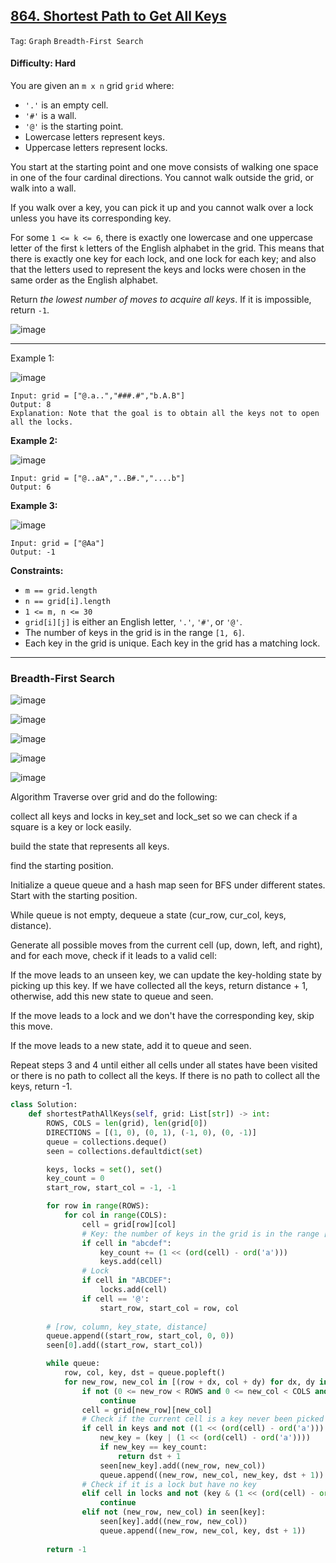 ## [864. Shortest Path to Get All Keys](https://leetcode.com/problems/shortest-path-to-get-all-keys)

```Tag```: ```Graph``` ```Breadth-First Search```

#### Difficulty: Hard

You are given an ```m x n``` grid ```grid``` where:

- ```'.'``` is an empty cell.
- ```'#'``` is a wall.
- ```'@'``` is the starting point.
- Lowercase letters represent keys.
- Uppercase letters represent locks.

You start at the starting point and one move consists of walking one space in one of the four cardinal directions. You cannot walk outside the grid, or walk into a wall.

If you walk over a key, you can pick it up and you cannot walk over a lock unless you have its corresponding key.

For some ```1 <= k <= 6```, there is exactly one lowercase and one uppercase letter of the first ```k``` letters of the English alphabet in the grid. This means that there is exactly one key for each lock, and one lock for each key; and also that the letters used to represent the keys and locks were chosen in the same order as the English alphabet.

Return _the lowest number of moves to acquire all keys_. If it is impossible, return ```-1```.

![image](https://github.com/quananhle/Python/assets/35042430/09c2dc95-b874-4a8f-bc9c-01fd83b0ce0c)

---

Example 1:

![image](https://assets.leetcode.com/uploads/2021/07/23/lc-keys2.jpg)
```
Input: grid = ["@.a..","###.#","b.A.B"]
Output: 8
Explanation: Note that the goal is to obtain all the keys not to open all the locks.
```

__Example 2:__

![image](https://assets.leetcode.com/uploads/2021/07/23/lc-key2.jpg)
```
Input: grid = ["@..aA","..B#.","....b"]
Output: 6
```

__Example 3:__

![image](https://assets.leetcode.com/uploads/2021/07/23/lc-keys3.jpg)
```
Input: grid = ["@Aa"]
Output: -1
```

__Constraints:__

- ```m == grid.length```
- ```n == grid[i].length```
- ```1 <= m, n <= 30```
- ```grid[i][j]``` is either an English letter, ```'.'```, ```'#'```, or ```'@'```.
- The number of keys in the grid is in the range ```[1, 6]```.
- Each key in the grid is unique.
Each key in the grid has a matching lock.

---

### Breadth-First Search

![image](https://leetcode.com/problems/shortest-path-to-get-all-keys/Figures/864/1.png)

![image](https://leetcode.com/problems/shortest-path-to-get-all-keys/Figures/864/2.png)

![image](https://leetcode.com/problems/shortest-path-to-get-all-keys/Figures/864/3.png)

![image](https://leetcode.com/problems/shortest-path-to-get-all-keys/Figures/864/4.png)

![image](https://leetcode.com/problems/shortest-path-to-get-all-keys/Figures/864/5.png)

Algorithm
Traverse over grid and do the following:

collect all keys and locks in key_set and lock_set so we can check if a square is a key or lock easily.

build the state that represents all keys.

find the starting position.

Initialize a queue queue and a hash map seen for BFS under different states. Start with the starting position.

While queue is not empty, dequeue a state (cur_row, cur_col, keys, distance).

Generate all possible moves from the current cell (up, down, left, and right), and for each move, check if it leads to a valid cell:

If the move leads to an unseen key, we can update the key-holding state by picking up this key. If we have collected all the keys, return distance + 1, otherwise, add this new state to queue and seen.

If the move leads to a lock and we don't have the corresponding key, skip this move.

If the move leads to a new state, add it to queue and seen.

Repeat steps 3 and 4 until either all cells under all states have been visited or there is no path to collect all the keys. If there is no path to collect all the keys, return -1.

```Python
class Solution:
    def shortestPathAllKeys(self, grid: List[str]) -> int:
        ROWS, COLS = len(grid), len(grid[0])
        DIRECTIONS = [(1, 0), (0, 1), (-1, 0), (0, -1)]
        queue = collections.deque()
        seen = collections.defaultdict(set)

        keys, locks = set(), set()
        key_count = 0
        start_row, start_col = -1, -1

        for row in range(ROWS):
            for col in range(COLS):
                cell = grid[row][col]
                # Key: the number of keys in the grid is in the range [1, 6]
                if cell in "abcdef":
                    key_count += (1 << (ord(cell) - ord('a')))
                    keys.add(cell)
                # Lock
                if cell in "ABCDEF":
                    locks.add(cell)
                if cell == '@':
                    start_row, start_col = row, col
        
        # [row, column, key_state, distance]
        queue.append((start_row, start_col, 0, 0))
        seen[0].add((start_row, start_col))

        while queue:
            row, col, key, dst = queue.popleft()
            for new_row, new_col in [(row + dx, col + dy) for dx, dy in DIRECTIONS]:
                if not (0 <= new_row < ROWS and 0 <= new_col < COLS and grid[new_row][new_col] != '#'):
                    continue
                cell = grid[new_row][new_col]
                # Check if the current cell is a key never been picked up
                if cell in keys and not ((1 << (ord(cell) - ord('a'))) & key):
                    new_key = (key | (1 << (ord(cell) - ord('a'))))
                    if new_key == key_count:
                        return dst + 1
                    seen[new_key].add((new_row, new_col))
                    queue.append((new_row, new_col, new_key, dst + 1))
                # Check if it is a lock but have no key
                elif cell in locks and not (key & (1 << (ord(cell) - ord('A')))):
                    continue
                elif not (new_row, new_col) in seen[key]:
                    seen[key].add((new_row, new_col))
                    queue.append((new_row, new_col, key, dst + 1))
        
        return -1
```
